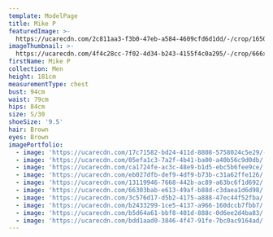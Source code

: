 ```yaml
---
template: ModelPage
title: Mike P
featuredImage: >-
  https://ucarecdn.com/2c811aa3-f3b0-47eb-a584-4609cfd6d1dd/-/crop/1650x880/0,0/-/preview/
imageThumbnail: >-
  https://ucarecdn.com/4f4c28cc-7f02-4d34-b243-4155f4c0a295/-/crop/666x958/5,0/-/preview/
firstName: Mike P
collection: Men
height: 181cm
measurementType: chest
bust: 94cm
waist: 79cm
hips: 84cm
size: S/30
shoeSize: '9.5'
hair: Brown
eyes: Brown
imagePortfolio:
  - image: 'https://ucarecdn.com/17c71582-bd24-411d-8808-5758024c5e29/-/preview/'
  - image: 'https://ucarecdn.com/05efa1c3-7a2f-4b41-ba00-a40b56c9d0db/'
  - image: 'https://ucarecdn.com/ca1724fe-ac3c-48e9-b1d5-ebc5b6fee9ce/'
  - image: 'https://ucarecdn.com/eb027dfb-def9-4df9-b73b-c31a62ffe126/'
  - image: 'https://ucarecdn.com/13119946-7668-442b-ac89-a63bc6f1d692/'
  - image: 'https://ucarecdn.com/66303bab-e613-49af-b88d-c3daea1d6d98/'
  - image: 'https://ucarecdn.com/3c576d17-d5b2-4175-a888-47ec44f52fba/'
  - image: 'https://ucarecdn.com/b2433299-1ce5-4137-a966-160dccb7fbb7/'
  - image: 'https://ucarecdn.com/b5d64a61-bbf8-401d-888c-0d6ee2d4ba83/'
  - image: 'https://ucarecdn.com/bdd1aad0-3846-4f47-91fe-7bc0ac9164ad/'
---
```


